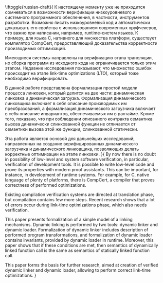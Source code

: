 \iftoggle{russian-draft}{
К настоящему моменту уже не приходится сомневаться в возможности
верификации низкоуровневого и системного программного обеспечения, в
частности, инструментов разработки. Возможно писать низкоуровневый код и
автоматически доказывать его свойства с использованием современных
пруфчекеров, что важно при написании, например, runtime-систем языков.
К примеру, для языка C, нативного для множества платформ, существует
компилятор CompCert, предоставляющий доказательства корректности
производимых оптимизаций.

Имеющиеся системы направлены на верификацию этапа трансляции, но сборка
программ из исходного кода не ограничивается только этим этапом. Недавние
исследования показывают, что множество ошибок происходит на этапе link-time
optimizations (LTO), который тоже необходимо верифицировать.

В данной работе представлена формализация простой модели процесса
линковки, который делится на две части: динамическая линковка и
динамическая загрузка. Формализация динамического линковщика включает в
себя описание производимых им преобразований, а формализация динамического
загрузчика включает в себя описание инвариантов, обеспечиваемых им в
рантайме. Кроме того, показано, что при соблюдении описанного контракта
семантика вызова динамически слинкованной функции не отличается от
семантики вызова этой же функции, слинкованной статически.

Эта работа является основой для дальнейших исследований, направленных на
создание верифицированных динамического загрузчика и динамического
линковщика, позволяющих делать корректные оптимизации на этапе линковки.
}{
By now there is no doubt in possibility of low-level and system software
verification, in particular, verification of development tools. It is
possible to write low-level code and prove its properties with modern proof
assistants. This can be important, for instance, in development of runtime
systems. For example, for C, native language of plenty of platforms, there
is CompCert, a compiler that proves correctness of performed optimizations.

Existing compilation verification systems are directed at translation
phase, but compilation contains few more steps. Recent research shows that
a lot of errors occur during link-time optimizations phase, which also
needs verification.

This paper presents formalization of a simple model of a linking mechanisms.
Dynamic linking is performed by two tools: dynamic linker and dynamic
loader. Formalization of dynamic linker includes description of performed
program transformations, and formalization of dynamic loader contains
invariants, provided by dynamic loader in runtime. Moreover, this paper
shows that if these conditions are met, then semantics of dynamically
linked function call is the same as semantics of statically linked function
call.

This paper forms the basis for further research, aimed at creation of
verified dynamic linker and dynamic loader, allowing to perform correct
link-time optimizations.
}
